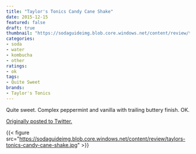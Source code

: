 ```yaml
---
title: "Taylor's Tonics Candy Cane Shake"
date: 2015-12-15
featured: false
draft: true
thumbnail: "https://sodaguideimg.blob.core.windows.net/content/review/thumbs/taylors-tonics-candy-cane-shake.jpg"
categories:
- soda
- water
- kombucha
- other
ratings:
- ok
tags:
- Quite Sweet
brands:
- Taylor's Tonics
---
```


Quite sweet. Complex peppermint and vanilla with trailing buttery finish. OK.

[Originally posted to Twitter.](https://twitter.com/Cavorter/status/676855732042641409)

{{< figure src="https://sodaguideimg.blob.core.windows.net/content/review/taylors-tonics-candy-cane-shake.jpg" >}}

